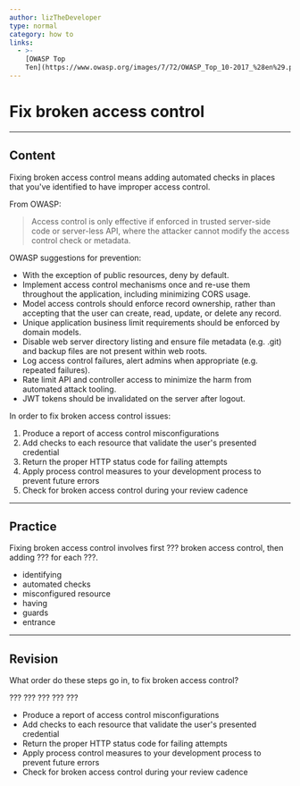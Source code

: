 ```yaml
---
author: lizTheDeveloper
type: normal
category: how to
links:
  - >-
    [OWASP Top
    Ten](https://www.owasp.org/images/7/72/OWASP_Top_10-2017_%28en%29.pdf.pdf){website}
---
```


# Fix broken access control


---

## Content

Fixing broken access control means adding automated checks in places that you've identified to have improper access control.

From OWASP:

> Access control is only effective if enforced in trusted server-side
> code or server-less API, where the attacker cannot modify the
> access control check or metadata.

OWASP suggestions for prevention:

- With the exception of public resources, deny by default.
- Implement access control mechanisms once and re-use them
  throughout the application, including minimizing CORS usage.
- Model access controls should enforce record ownership, rather
  than accepting that the user can create, read, update, or delete
  any record.
- Unique application business limit requirements should be
  enforced by domain models.
- Disable web server directory listing and ensure file metadata
  (e.g. .git) and backup files are not present within web roots.
- Log access control failures, alert admins when appropriate
  (e.g. repeated failures).
- Rate limit API and controller access to minimize the harm from
  automated attack tooling.
- JWT tokens should be invalidated on the server after logout.

In order to fix broken access control issues:

1. Produce a report of access control misconfigurations
2. Add checks to each resource that validate the user's presented credential
3. Return the proper HTTP status code for failing attempts
4. Apply process control measures to your development process to prevent future errors
5. Check for broken access control during your review cadence


---

## Practice

Fixing broken access control involves first ??? broken access control, then adding ??? for each ???.

- identifying
- automated checks
- misconfigured resource
- having
- guards
- entrance


---

## Revision

What order do these steps go in, to fix broken access control?

???
???
???
???
???

- Produce a report of access control misconfigurations
- Add checks to each resource that validate the user's presented credential
- Return the proper HTTP status code for failing attempts
- Apply process control measures to your development process to prevent future errors
- Check for broken access control during your review cadence
